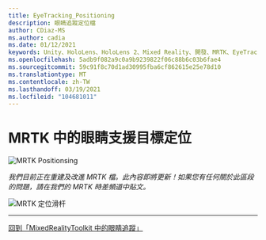 ```yaml
---
title: EyeTracking_Positioning
description: 眼睛追蹤定位檔
author: CDiaz-MS
ms.author: cadia
ms.date: 01/12/2021
keywords: Unity、HoloLens、HoloLens 2、Mixed Reality、開發、MRTK、EyeTracking、
ms.openlocfilehash: 5adb9f082a9c0a9b9239822f06c88b6c03b6fae4
ms.sourcegitcommit: 59c91f8c70d1ad30995fba6cf862615e25e78d10
ms.translationtype: MT
ms.contentlocale: zh-TW
ms.lasthandoff: 03/19/2021
ms.locfileid: "104681011"
---
```

# <a name="eye-supported-target-positioning-in-mrtk"></a>MRTK 中的眼睛支援目標定位

![MRTK Positionsing](../Images/EyeTracking/mrtk_et_positioning.png)

<!-- TODO: Add content -->
_我們目前正在重建及改進 MRTK 檔。此內容即將更新！如果您有任何關於此區段的問題，請在我們的 MRTK 時差頻道中貼文。_

![MRTK 定位滑杆](../Images/EyeTracking/mrtk_et_positioning_slider.png)

---
[回到「MixedRealityToolkit 中的眼睛追蹤」](EyeTracking_Main.md)
